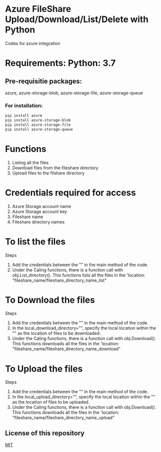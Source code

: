 # Azure FileShare Upload/Download/List/Delete with Python
Codes for azure integration
# Requirements: Python: 3.7

## Pre-requisitie packages: 
azure, azure-storage-blob, azure-storage-file, azure-storage-queue


### For installation: 
```bash
pip install azure
pip install azure-storage-blob
pip install azure-storage-file
pip install azure-storage-queue
```
# Functions
1. Listing all the files
2. Download files from the fileshare directory
3. Upload files to the filshare directory

# Credentials required for access
1. Azure Storage account name
2. Azure Storage account key
3. Fileshare name
4. Fileshare directory names

# To list the files
Steps
1. Add the credentials between the "" in the main method of the code.
2. Under the Caling functions, there is a function call with obj.List_directory(). This functions lists all the files in the 'location: "fileshare_name/fileshare_directory_name_list"

# To Download the files
Steps
1. Add the credentials between the "" in the main method of the code.
2. In the local_download_directory="", specify the local location within the "" as the location of files to be downloaded.
3. Under the Caling functions, there is a function call with obj.Download(). This functions downloads all the files in the 'location: "fileshare_name/fileshare_directory_name_download"

# To Upload the files
Steps
1. Add the credentials between the "" in the main method of the code.
2. In the local_upload_directory="", specify the local location within the "" as the location of files to be uploaded.
3. Under the Caling functions, there is a function call with obj.Download(). This functions downloads all the files in the 'location: "fileshare_name/fileshare_directory_name_upload"

## License of this repository
[MIT](https://choosealicense.com/licenses/mit/)

